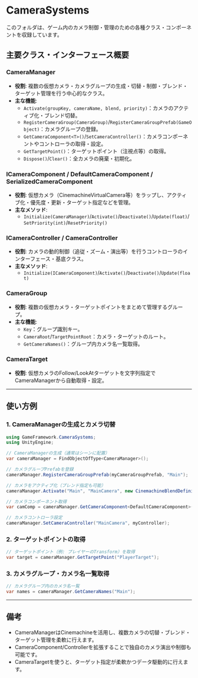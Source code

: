 # CameraSystems

このフォルダは、ゲーム内のカメラ制御・管理のための各種クラス・コンポーネントを収録しています。

## 主要クラス・インターフェース概要

### CameraManager
- **役割**: 複数の仮想カメラ・カメラグループの生成・切替・制御・ブレンド・ターゲット管理を行う中心的なクラス。
- **主な機能**:
  - `Activate(groupKey, cameraName, blend, priority)`：カメラのアクティブ化・ブレンド切替。
  - `RegisterCameraGroup(CameraGroup)`/`RegisterCameraGroupPrefab(GameObject)`：カメラグループの登録。
  - `GetCameraComponent<T>()`/`SetCameraController()`：カメラコンポーネントやコントローラの取得・設定。
  - `GetTargetPoint()`：ターゲットポイント（注視点等）の取得。
  - `Dispose()`/`Clear()`：全カメラの廃棄・初期化。

### ICameraComponent / DefaultCameraComponent / SerializedCameraComponent
- **役割**: 仮想カメラ（CinemachineVirtualCamera等）をラップし、アクティブ化・優先度・更新・ターゲット指定などを管理。
- **主なメソッド**:
  - `Initialize(CameraManager)`/`Activate()`/`Deactivate()`/`Update(float)`/`SetPriority(int)`/`ResetPriority()`

### ICameraController / CameraController
- **役割**: カメラの動的制御（追従・ズーム・演出等）を行うコントローラのインターフェース・基底クラス。
- **主なメソッド**:
  - `Initialize(ICameraComponent)`/`Activate()`/`Deactivate()`/`Update(float)`

### CameraGroup
- **役割**: 複数の仮想カメラ・ターゲットポイントをまとめて管理するグループ。
- **主な機能**:
  - `Key`：グループ識別キー。
  - `CameraRoot`/`TargetPointRoot`：カメラ・ターゲットのルート。
  - `GetCameraNames()`：グループ内カメラ名一覧取得。

### CameraTarget
- **役割**: 仮想カメラのFollow/LookAtターゲットを文字列指定でCameraManagerから自動取得・設定。

---

## 使い方例

### 1. CameraManagerの生成とカメラ切替

```csharp
using GameFramework.CameraSystems;
using UnityEngine;

// CameraManagerの生成（通常はシーンに配置）
var cameraManager = FindObjectOfType<CameraManager>();

// カメラグループPrefabを登録
cameraManager.RegisterCameraGroupPrefab(myCameraGroupPrefab, "Main");

// カメラをアクティブ化（ブレンド指定も可能）
cameraManager.Activate("Main", "MainCamera", new CinemachineBlendDefinition(CinemachineBlendDefinition.Style.EaseInOut, 1.0f));

// カメラコンポーネント取得
var camComp = cameraManager.GetCameraComponent<DefaultCameraComponent>("MainCamera");

// カメラコントローラ設定
cameraManager.SetCameraController("MainCamera", myController);
```

### 2. ターゲットポイントの取得

```csharp
// ターゲットポイント（例: プレイヤーのTransform）を取得
var target = cameraManager.GetTargetPoint("PlayerTarget");
```

### 3. カメラグループ・カメラ名一覧取得

```csharp
// カメラグループ内のカメラ名一覧
var names = cameraManager.GetCameraNames("Main");
```

---

## 備考

- CameraManagerはCinemachineを活用し、複数カメラの切替・ブレンド・ターゲット管理を柔軟に行えます。
- CameraComponent/Controllerを拡張することで独自のカメラ演出や制御も可能です。
- CameraTargetを使うと、ターゲット指定が柔軟かつデータ駆動的に行えます。 